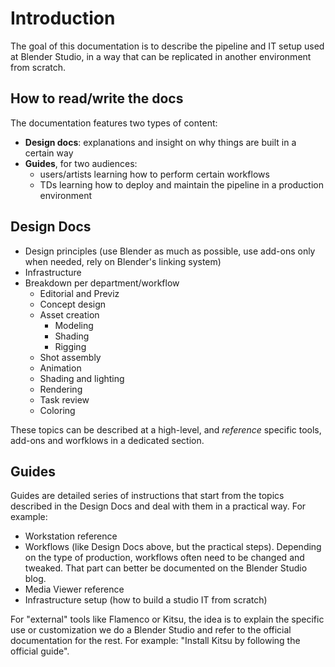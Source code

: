 # Introduction

The goal of this documentation is to describe the pipeline and IT setup used at Blender Studio, in a way that can be replicated in another environment from scratch.

## How to read/write the docs

The documentation features two types of content:

* **Design docs**: explanations and insight on why things are built in a certain way
* **Guides**, for two audiences:
  * users/artists learning how to perform certain workflows
  * TDs learning how to deploy and maintain the pipeline in a production environment


## Design Docs

* Design principles (use Blender as much as possible, use add-ons only when needed, rely on Blender's linking system)
* Infrastructure
* Breakdown per department/workflow
  * Editorial and Previz
  * Concept design
  * Asset creation
    * Modeling
    * Shading
    * Rigging
  * Shot assembly
  * Animation
  * Shading and lighting
  * Rendering
  * Task review
  * Coloring

These topics can be described at a high-level, and *reference* specific tools, add-ons and worfklows in a dedicated section.


## Guides

Guides are detailed series of instructions that start from the topics described in the Design Docs and deal with them in a practical way. For example:

* Workstation reference
* Workflows (like Design Docs above, but the practical steps). Depending on the type of production, workflows often need to be changed and tweaked. That part can better be documented on the Blender Studio blog.
* Media Viewer reference
* Infrastructure setup (how to build a studio IT from scratch)

For "external" tools like Flamenco or Kitsu, the idea is to explain the specific use or customization we do a Blender Studio and refer to the official documentation for the rest. For example: "Install Kitsu by following the official guide".
